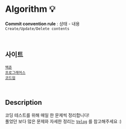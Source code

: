 # Algorithm 💡

**Commit convention rule** : 상태 - 내용  
`Create/Update/Delete contents`

<br>

## 사이트
[`백준`](https://www.acmicpc.net/)
<br>
[`프로그래머스`](https://programmers.co.kr/)
<br>
[`코드업`](https://codeup.kr/index.php)  

<br>

## Description
코딩 테스트를 위해 매일 한 문제씩 정리합니다!
<br>
풀었던 보다 많은 문제와 자세한 정리는 [`Velog`](https://velog.io/@shiningcastle) 를 참고해주세요 :)
